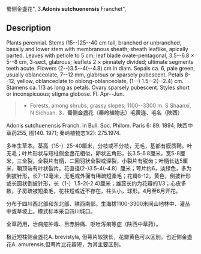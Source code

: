 蜀侧金盏花",
3.**Adonis sutchuenensis** Franchet",

## Description
Plants perennial. Stems (15--)25--40 cm tall, branched or unbranched, basally and lower stem with membranous sheath; sheath leaflike, apically parted. Leaves with petiole to 5 cm; leaf blade ovate-pentagonal, 3.5--6.8 × 5--8 cm, 3-sect, glabrous; leaflets 2 × pinnately divided; ultimate segments teeth acute. Flowers (2--)3.5--4(--4.8) cm in diam. Sepals ca. 6, pale green, usually oblanceolate, 7--12 mm, glabrous or sparsely pubescent. Petals 8--12, yellow, oblanceolate to oblong-oblanceolate, (1--) 1.5--2(--2.4) cm. Stamens ca. 1/3 as long as petals. Ovary sparsely pubescent. Styles short or inconspicuous; stigma globose. Fl. Apr--Jun.

> * Forests, among shrubs, grassy slopes; 1100--3300 m. S Shaanxi, N Sichuan.
**3．蜀侧金盏花（秦岭植物志）毛黄连、毛名（陕西）**

Adonis sutchuenensis Franch. in Bull. Soc. Philom. Paris 6: 89. 1894; 陕西中草药255, 图140. 1971; 秦岭植物志1(2): 275.1974.

多年生草本。茎高（15-）25-40厘米，分枝或不分枝，无毛，基部有膜质鞘。叶无毛；叶片形状与短柱侧金盏花相似，卵状五角形，长3.5-6.8厘米，宽5-8厘米，三全裂，全裂片有柄，二回羽状全裂或深裂，小裂片有锐齿；叶柄长达5厘米，鞘顶端有叶状裂片。花直径(2-)3.5-4(-4.8）厘米；萼片约6，淡绿色，多为倒披针形，长7-12毫米，无毛或外面有稀疏短柔毛；花瓣8-12，黄色，倒披针形或长圆状倒披针形，长（1-）1.5-2(-2.4)厘米；雄蕊长约为花瓣的1/3；心皮多数，子房疏被短柔毛，花柱短或近不存在，柱头小，球形。4月至6月开花。

分布于四川西北部和东北部、陕西南部。生海拔1100-3300米间山地林中、灌丛中或草坡上。模式标本采自四川城口。

全草药用，治痈疮肿毒、目赤肿痛、呕吐泻痢等症（陕西中草药）。

极近短柱侧金盏花A. brevistyla, 但萼片较狭长，花瓣黄色可以区别。也近侧金盏花A. amurensis,但萼片比花瓣短，为其主要区别。
